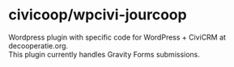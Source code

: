 civicoop/wpcivi-jourcoop
========================

Wordpress plugin with specific code for WordPress + CiviCRM at decooperatie.org.  
This plugin currently handles Gravity Forms submissions.  
